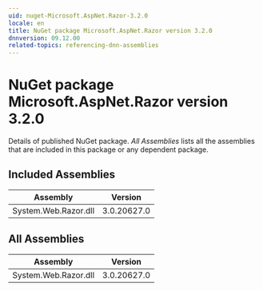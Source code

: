 ```yaml
---
uid: nuget-Microsoft.AspNet.Razor-3.2.0
locale: en
title: NuGet package Microsoft.AspNet.Razor version 3.2.0
dnnversion: 09.12.00
related-topics: referencing-dnn-assemblies
---
```


# NuGet package Microsoft.AspNet.Razor version 3.2.0
Details of published NuGet package.
*All Assemblies* lists all the assemblies that are included in this package or any dependent package.

## Included Assemblies

|Assembly|Version|
|---|---|
|System.Web.Razor.dll|3.0.20627.0|

## All Assemblies

|Assembly|Version|
|---|---|
|System.Web.Razor.dll|3.0.20627.0|

